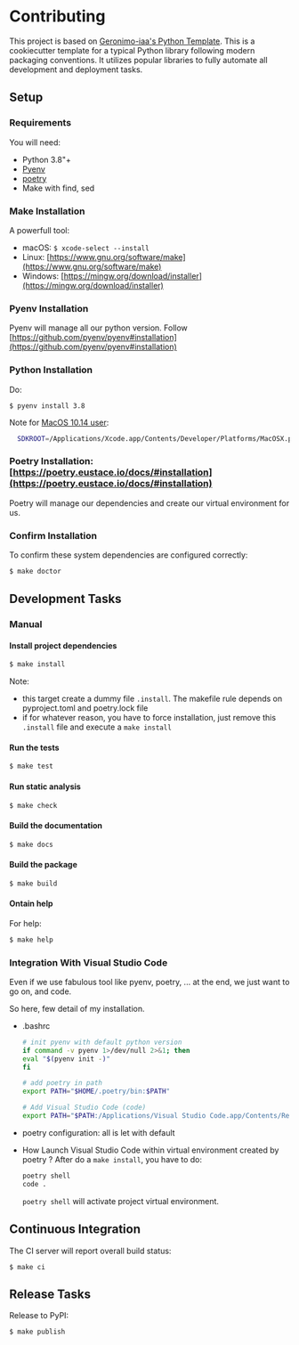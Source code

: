 # Contributing

This project is based on [Geronimo-iaa's Python Template](https://github.com/geronimo-iia/template-python).
This is a cookiecutter template for a typical Python library following modern packaging conventions. 
It utilizes popular libraries to fully automate all development and deployment tasks.


## Setup

### Requirements

You will need:

* Python 3.8"+
* [Pyenv](https://github.com/pyenv/pyenv#installation)
* [poetry](https://python-poetry.org/)
* Make with find, sed


### Make Installation

A powerfull tool:
* macOS: `$ xcode-select --install`
* Linux: [https://www.gnu.org/software/make](https://www.gnu.org/software/make)
* Windows: [https://mingw.org/download/installer](https://mingw.org/download/installer)

### Pyenv Installation

Pyenv will manage all our python version.
Follow [https://github.com/pyenv/pyenv#installation](https://github.com/pyenv/pyenv#installation)


### Python Installation

 Do:

 `$ pyenv install 3.8`

Note for [MacOS 10.14 user](https://github.com/pyenv/pyenv/issues/544):

  ```bash
    SDKROOT=/Applications/Xcode.app/Contents/Developer/Platforms/MacOSX.platform/Developer/SDKs/MacOSX10.14.sdk MACOSX_DEPLOYMENT_TARGET=10.14 pyenv install 3.8
  ```

### Poetry Installation: [https://poetry.eustace.io/docs/#installation](https://poetry.eustace.io/docs/#installation)

Poetry will manage our dependencies and create our virtual environment for us.

### Confirm Installation

To confirm these system dependencies are configured correctly:

```bash
$ make doctor
```


## Development Tasks

### Manual

#### Install project dependencies

```bash
$ make install
```

Note:
- this target create a dummy file ```.install```. The makefile rule depends on pyproject.toml and
poetry.lock file
- if for whatever reason, you have to force installation, just remove this ```.install``` file and
execute a ```make install```


#### Run the tests

```bash
$ make test
```

#### Run static analysis

```bash
$ make check
```

#### Build the documentation

```bash
$ make docs
```

#### Build the package

```bash
$ make build
```

#### Ontain help

For help:

```bash
$ make help
```

### Integration With Visual Studio Code

Even if we use fabulous tool like pyenv, poetry, ... at the end, we just want to go on, and code.

So here, few detail of my installation.

- .bashrc
    ```bash
    # init pyenv with default python version
    if command -v pyenv 1>/dev/null 2>&1; then
    eval "$(pyenv init -)"
    fi

    # add poetry in path
    export PATH="$HOME/.poetry/bin:$PATH"

    # Add Visual Studio Code (code)
    export PATH="$PATH:/Applications/Visual Studio Code.app/Contents/Resources/app/bin"
    ```

- poetry configuration: all is let with default

- How Launch Visual Studio Code within virtual environment created by poetry ?
    After do a ```make install```, you have to do:
    ```bash
    poetry shell
    code .
    ```
    ```poetry shell``` will activate project virtual environment.

## Continuous Integration

The CI server will report overall build status:

```text
$ make ci
```

## Release Tasks

Release to PyPI:

```text
$ make publish
```
